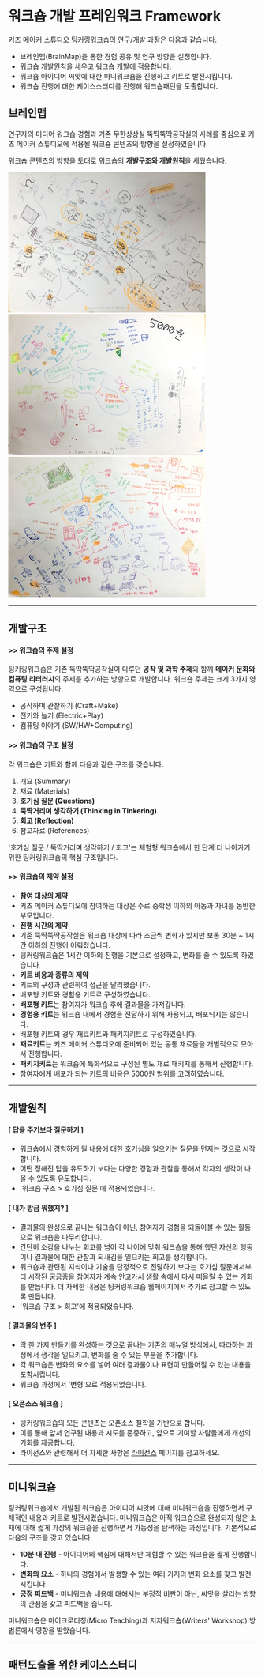 # 워크숍 개발 프레임워크 Framework

키즈 메이커 스튜디오 팅커링워크숍의 연구/개발 과정은 다음과 같습니다.

 * 브레인맵(BrainMap)을 통한 경험 공유 및 연구 방향을 설정합니다.
 * 워크숍 개발원칙을 세우고 워크숍 개발에 적용합니다.
 * 워크숍 아이디어 씨앗에 대한 미니워크숍을 진행하고 키트로 발전시킵니다.
 * 워크숍 진행에 대한 케이스스터디를 진행해 워크숍패턴을 도출합니다.


## 브레인맵
연구자의 미디어 워크숍 경험과 기존 무한상상실 뚝딱뚝딱공작실의 사례를 중심으로 키즈 메이커 스튜디오에 적용될 워크숍 콘텐츠의 방향을 설정하였습니다.

워크숍 콘텐츠의 방향을 토대로 워크숍의 **개발구조와 개발원칙**을 세웠습니다.

![BrainMap01](images/brain_map_1.jpg)
![BrainMap01](images/brain_map_2.jpg)
![BrainMap01](images/brain_map_3.jpg)

----
## 개발구조

#### **>> 워크숍의 주제 설정**
팅커링워크숍은 기존 뚝딱뚝딱공작실이 다루던 **공작 및 과학 주제**와 함께 **메이커 문화와 컴퓨팅 리터러시**의 주제를 추가하는 방향으로 개발합니다. 워크숍 주제는 크게 3가지 영역으로 구성됩니다. 

 * 공작하며 관찰하기 (Craft+Make)
 * 전기와 놀기 (Electric+Play)
 * 컴퓨팅 이야기 (SW/HW+Computing)


#### **>> 워크숍의 구조 설정**
각 워크숍은 키트와 함께 다음과 같은 구조를 갖습니다.

 1. 개요 (Summary)
 1. 재료 (Materials)
 1. **호기심 질문 (Questions)**
 1. **뚝딱거리며 생각하기 (Thinking in Tinkering)**
 1. **회고 (Reflection)**
 1. 참고자료 (References)

'호기심 질문 / 뚝딱거리며 생각하기 / 회고'는 체험형 워크숍에서 한 단계 더 나아가기 위한 팅커링워크숍의 핵심 구조입니다.

 
#### **>> 워크숍의 제약 설정**
 * **참여 대상의 제약**
  * 키즈 메이커 스튜디오에 참여하는 대상은 주로 중학생 이하의 아동과 자녀를 동반한 부모입니다.
 * **진행 시간의 제약**
  * 기존 뚝딱뚝딱공작실은 워크숍 대상에 따라 조금씩 변화가 있지만 보통 30분 ~ 1시간 이하의 진행이 이뤄졌습니다.
  * 팅커링워크숍은 1시간 이하의 진행을 기본으로 설정하고, 변화를 줄 수 있도록 하였습니다.
 * **키트 비용과 종류의 제약**
  * 키트의 구성과 관련하여 접근을 달리했습니다.
  * 배포형 키트와 경험용 키트로 구성하였습니다.
  * **배포형 키트**는 참여자가 워크숍 후에 결과물을 가져갑니다.
  * **경험용 키트**는 워크숍 내에서 경험을 전달하기 위해 사용되고, 배포되지는 않습니다.
  * 배포형 키트의 경우 재료키트와 패키지키트로 구성하였습니다.
  * **재료키트**는 키즈 메이커 스튜디오에 준비되어 있는 공통 재료들을 개별적으로 모아서 진행합니다.
  * **패키지키트**는 워크숍에 특화적으로 구성된 별도 재료 패키지를 통해서 진행합니다.
  * 참여자에게 배포가 되는 키트의 비용은 5000원 범위를 고려하였습니다.
  

----
## 개발원칙

#### **[ 답을 주기보다 질문하기 ]**
 * 워크숍에서 경험하게 될 내용에 대한 호기심을 일으키는 질문을 던지는 것으로 시작합니다.
 * 어떤 정해진 답을 유도하기 보다는 다양한 경험과 관찰을 통해서 각자의 생각이 나올 수 있도록 유도합니다.
 * '워크숍 구조 > 호기심 질문'에 적용되었습니다.
  
#### **[ 내가 방금 뭐했지? ]**
 * 결과물의 완성으로 끝나는 워크숍이 아닌, 참여자가 경험을 되돌아볼 수 있는 활동으로 워크숍을 마무리합니다.
 * 간단히 소감을 나누는 회고를 넘어 각 나이에 맞춰 워크숍을 통해 했던 자신의 행동이나 결과물에 대한 관찰과 되새김을 일으키는 회고를 생각합니다.
 * 워크숍과 관련된 지식이나 기술을 단정적으로 전달하기 보다는 호기심 질문에서부터 시작된 궁금증을 참여자가 계속 안고가서 생활 속에서 다시 떠올릴 수 있는 기회를 만듭니다. 더 자세한 내용은 팅커링워크숍 웹페이지에서 추가로 참고할 수 있도록 만듭니다.
 * '워크숍 구조 > 회고'에 적용되었습니다.
 
#### **[ 결과물의 변주 ]** 
 * 딱 한 가지 만들기를 완성하는 것으로 끝나는 기존의 매뉴얼 방식에서, 따라하는 과정에서 생각을 일으키고, 변화를 줄 수 있는 부분을 추가합니다.
 * 각 워크숍은 변화의 요소를 넣어 여러 결과물이나 표현이 만들어질 수 있는 내용을 포함시킵니다.
 * 워크숍 과정에서 '변형'으로 적용되었습니다.

#### **[ 오픈소스 워크숍 ]**
 * 팅커링워크숍의 모든 콘텐츠는 오픈소스 철학을 기반으로 합니다.
 * 이를 통해 앞서 연구된 내용과 시도를 존중하고, 앞으로 기여할 사람들에게 개선의 기회를 제공합니다.
 * 라이선스와 관련해서 더 자세한 사항은 [라이선스](license.md) 페이지를 참고하세요.

 
----
## 미니워크숍
팅커링워크숍에서 개발된 워크숍은 아이디어 씨앗에 대해 미니워크숍을 진행하면서 구체적인 내용과 키트로 발전시켰습니다. 미니워크숍은 아직 워크숍으로 완성되지 않은 소재에 대해 짧게 가상의 워크숍을 진행하면서 가능성을 탐색하는 과정입니다. 기본적으로 다음의 구조를 갖고 있습니다.

 * **10분 내 진행** - 아이디어의 핵심에 대해서만 체험할 수 있는 워크숍을 짧게 진행합니다.
 * **변화의 요소** - 하나의 경험에서 발생할 수 있는 여러 가지의 변화 요소를 찾고 발전시킵니다.
 * **긍정 피드백** - 미니워크숍 내용에 대해서는 부정적 비판이 아닌, 씨앗을 살리는 방향의 관점을 갖고 피드백을 줍니다.
 
미니워크숍은 마이크로티칭(Micro Teaching)과 저자워크숍(Writers' Workshop) 방법론에서 영향을 받았습니다.


----
## 패턴도출을 위한 케이스스터디
